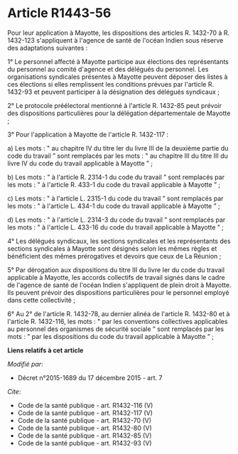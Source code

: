 # Article R1443-56

Pour leur application à Mayotte, les dispositions des articles R. 1432-70 à R. 1432-123 s'appliquent à l'agence de santé de
l'océan Indien sous réserve des adaptations suivantes :

1° Le personnel affecté à Mayotte participe aux élections des représentants du personnel au comité d'agence et des délégués
du personnel. Les organisations syndicales présentes à Mayotte peuvent déposer des listes à ces élections si elles
remplissent les conditions prévues par l'article R. 1432-93 et peuvent participer à la désignation des délégués syndicaux ;

2° Le protocole préélectoral mentionné à l'article R. 1432-85 peut prévoir des dispositions particulières pour la délégation
départementale de Mayotte ;

3° Pour l'application à Mayotte de l'article R. 1432-117 :

a) Les mots : " au chapitre IV du titre Ier du livre III de la deuxième partie du code du travail ” sont remplacés par les
mots : " au chapitre III du titre III du livre IV du code du travail applicable à Mayotte ” ;

b) Les mots : " à l'article R. 2314-1 du code du travail ” sont remplacés par les mots : " à l'article R. 433-1 du code du
travail applicable à Mayotte ” ;

c) Les mots : " à l'article L. 2315-1 du code du travail ” sont remplacés par les mots : " à l'article L. 434-1 du code du
travail applicable à Mayotte ” ;

d) Les mots : " à l'article L. 2314-3 du code du travail ” sont remplacés par les mots : " à l'article L. 433-16 du code du
travail applicable à Mayotte ” ;

4° Les délégués syndicaux, les sections syndicales et les représentants des sections syndicales à Mayotte sont désignés selon
les mêmes règles et bénéficient des mêmes prérogatives et devoirs que ceux de La Réunion ;

5° Par dérogation aux dispositions du titre III du livre Ier du code du travail applicable à Mayotte, les accords collectifs
de travail signés dans le cadre de l'agence de santé de l'océan Indien s'appliquent de plein droit à Mayotte. Ils peuvent
prévoir des dispositions particulières pour le personnel employé dans cette collectivité ;

6° Au 2° de l'article R. 1432-78, au dernier alinéa de l'article R. 1432-80 et à l'article R. 1432-116, les mots : " par les
conventions collectives applicables au personnel des organismes de sécurité sociale ” sont remplacés par les mots : " par les
dispositions du code du travail applicable à Mayotte ” ;

**Liens relatifs à cet article**

_Modifié par_:

  - Décret n°2015-1689 du 17 décembre 2015 - art. 7

_Cite_:

  - Code de la santé publique - art. R1432-116 (V)
  - Code de la santé publique - art. R1432-117 (V)
  - Code de la santé publique - art. R1432-70 (V)
  - Code de la santé publique - art. R1432-80 (V)
  - Code de la santé publique - art. R1432-85 (V)
  - Code de la santé publique - art. R1432-93 (V)
